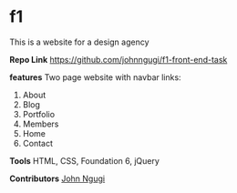 # f1

This is a website for a design agency

**Repo Link**
https://github.com/johnngugi/f1-front-end-task

**features** Two page website with navbar links:  
1. About  
2. Blog  
3. Portfolio  
4. Members  
5. Home  
6. Contact  

**Tools** HTML, CSS, Foundation 6, jQuery 

**Contributors** [John Ngugi](https://github.com/johnngugi)

